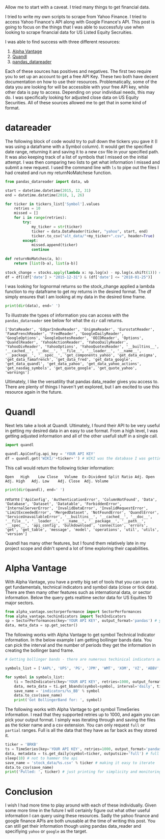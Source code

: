 Allow me to start with a caveat.  I tried many things to get financial data.

I tried to write my own scripts to scrape from Yahoo Finance.  I tried to access Yahoo Finance's API along with Google Finance's API.  This post is going to focus on the things that I was able to successfuly use when looking to scrape financial data for US Listed Equity Secruities.

I was able to find success with three different resources:
1. [Alpha Vantage](https://www.alphavantage.co/)
2. [Quandl](https://www.quandl.com/)
3. [pandas_datareader](https://pandas-datareader.readthedocs.io/en/latest/)

Each of these sources has positives and negatives.  The first two require you to set up an account to get a free API Key.
These two both have decent documentation on how to use their resources.  Problematically, some of the data you are looking for will be accessible with your free API key, while other data is pay to access.  Depending on your individual needs, this may do.  I was specifically looking for adjusted close data on US Equity Securities.  All of these sources allowed me to get that in some kind of format.

# datareader
The following block of code would try to pull down the tickers you gave it (I was using a dataframe with a Symbol column).  It would get the specified date range, returning it and saving it to a new csv file in your specified path.  It was also keeping track of a list of symbols that I missed on the initial attempt.  I was then comparing two lists to get what information I missed and submit a new request.  I used the command line with `ls` to pipe out the files I had created and run my returnNoMatchese function.
```python
from pandas_datareader import data, wb

start = datetime.datetime(2015, 12, 31)
end = datetime.datetime(2018, 1, 26)

for ticker in tickers_list['Symbol'].values
    retries = 10
    missed = []
    for i in range(retries):
        try:
            my_ticker = str(ticker)
            ticker = data.DataReader(ticker, "yahoo", start, end)
            ticker.to_csv("alt_data/"+my_ticker+".csv", header=True)
        except:
            missed.append(ticker)
            continue
            
def returnNoMatches(a, b):
    return [list(b-a), list(a-b)]
    
stock_change = stocks.apply(lambda x: np.log(x) - np.log(x.shift(1))) # shift moves dates back by 1.
df = df[(df['date'] > "2015-12-31") & (df['date'] <= "2018-01-25")]
```
 I was looking for lognormal returns so the stock_change applied a lambda function to my dataframe to get my returns in the desired format.  The df simply ensures that I am looking at my data in the desired time frame.
```python
print(dir(data), end=' ')
```
To illustrate the types of information you can access with the `pandas_datareader` see below for what the `dir` call returns.

`['DataReader', 'EdgarIndexReader', 'EnigmaReader', 'EurostatReader', 'FamaFrenchReader', 'FredReader', 'GoogleDailyReader', 'GoogleOptions', 'GoogleQuotesReader', 'OECDReader', 'Options', 'QuandlReader', 'YahooActionReader', 'YahooDailyReader', 'YahooDivReader', 'YahooOptions', 'YahooQuotesReader', '__builtins__', '__cached__', '__doc__', '__file__', '__loader__', '__name__', '__package__', '__spec__', 'get_components_yahoo', 'get_data_enigma', 'get_data_famafrench', 'get_data_fred', 'get_data_google', 'get_data_quandl', 'get_data_yahoo', 'get_data_yahoo_actions', 'get_nasdaq_symbols', 'get_quote_google', 'get_quote_yahoo', 'warnings'] `

Ultimately, I like the versatility that pandas data_reader gives you access to.  There are plenty of things I haven't yet explored, but I am excited to use this resource again in the future.

# Quandl
Next lets take a look at Quandl.  Ultimately, I found their API to be very useful in getting my desired data in an easy to use format.  From a high level, I was getting adjusted information and all of the other usefull stuff in a single call.

```python 
import quandl

quandl.ApiConfig.api_key = 'YOUR API KEY'
df = quandl.get('WIKI/'+ticker+'') # WIKI was the database I was getting my information from
```
This call would return the following ticker information:

`Open	High	Low	Close	Volume	Ex-Dividend	Split Ratio	Adj. Open	Adj. High	Adj. Low	Adj. Close	Adj. Volume`

```python 
print(dir(quandl), end=' ')
```
*returns* 
`['ApiConfig', 'AuthenticationError', 'ColumnNotFound', 'Data', 'Database', 'Dataset', 'Datatable', 'ForbiddenError', 'InternalServerError', 'InvalidDataError', 'InvalidRequestError', 'LimitExceededError', 'MergedDataset', 'NotFoundError', 'QuandlError', 'ServiceUnavailableError', '__builtins__', '__cached__', '__doc__', '__file__', '__loader__', '__name__', '__package__', '__path__', '__spec__', 'api_config', 'bulkdownload', 'connection', 'errors', 'get', 'get_table', 'message', 'model', 'operations', 'util', 'utils', 'version'] `

Quandl has many other features, but I found them relatively late in my project scope and didn't spend a lot of time exploring their capabilities.

# Alpha Vantage
With Alpha Vantage, you have a pretty big set of tools that you can use to get fundamentals, technical indicators and symbol data (close or tick data).   There are then many other features such as international data, or sector information.  Below the query gets realtime sector data for US Equities 10 major sectors.

```python 
from alpha_vantage.sectorperformance import SectorPerformances
from alpha_vantage.techindicators import TechIndicators
sp = SectorPerformances(key='YOUR API KEY', output_format='pandas') # you can pick JSON, CSV or pandas
data, meta_data = sp.get_sector()
```
The following works with Alpha Vantage to get symbol Technical Indicator information.  In the below example I am getting bollinger bands data.  You can pick the interval and the number of periods they get the information in creating the bollinger band frame.  

```python
# Getting bollinger bands - there are numerous techinical indicators available

symbols_list = ['AAPL', 'UPS', 'PG', 'JPM', 'WMT', 'XOM', 'VZ', 'ABBV', 'NEE', 'SLB', 'SPY']

for symbol in symbols_list:
    ti = TechIndicators(key='YOUR API KEY', retries=1000, output_format='pandas')
    data, meta_data = ti.get_bbands(symbol=symbol, interval='daily', time_period=500, series_type='close')
    save_name = 'indicators/%s_BB' % symbol
    data.to_csv(save_name)
    print('Got BollingerBand for: ', symbol)
```

The following works with Alpha Vantage to get symbol TimeSeries information.  I read that they supported retries up to 1000, and again you can pick your output format.  I simply was iterating through and saving the files as the ticker name and a csv extension.  You can only request `full` or `partial` ranges.  Full is all the data that they have as far back as they stored it.

```python
ticker = 'BRKB'
ts = TimeSeries(key='YOUR API KEY', retries=1000, output_format='pandas')
data, metadata = ts.get_daily(symbol=ticker, outputsize='full') # full or partial
sleep(10) # not to hammer the api
save_name = 'stock_data/%s.csv' % ticker # making it easy to iterate
data.to_csv(save_name)
print('Pulled: ', ticker) # just printing for simplicity and monitoring
```

# Conclusion
I wish I had more time to play around with each of these individually.  Given some more time in the future I will certainly figure out what other useful information I can query using these resources.  Sadly the yahoo finance and google finance APIs are both unusable at the time of writing this post.  You can still get their information though using pandas data_reader and specifiying `yahoo` or `google` as the target.

